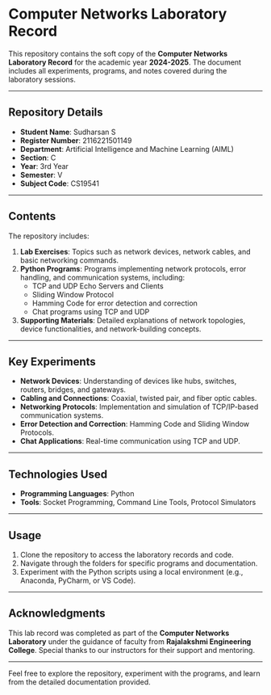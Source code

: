 # Computer Networks Laboratory Record

This repository contains the soft copy of the **Computer Networks Laboratory Record** for the academic year **2024-2025**. The document includes all experiments, programs, and notes covered during the laboratory sessions.

---

## Repository Details

- **Student Name**: Sudharsan S  
- **Register Number**: 2116221501149  
- **Department**: Artificial Intelligence and Machine Learning (AIML)  
- **Section**: C  
- **Year**: 3rd Year  
- **Semester**: V  
- **Subject Code**: CS19541  

---

## Contents

The repository includes:
1. **Lab Exercises**: Topics such as network devices, network cables, and basic networking commands.
2. **Python Programs**: Programs implementing network protocols, error handling, and communication systems, including:
   - TCP and UDP Echo Servers and Clients
   - Sliding Window Protocol
   - Hamming Code for error detection and correction
   - Chat programs using TCP and UDP
3. **Supporting Materials**: Detailed explanations of network topologies, device functionalities, and network-building concepts.

---

## Key Experiments

- **Network Devices**: Understanding of devices like hubs, switches, routers, bridges, and gateways.
- **Cabling and Connections**: Coaxial, twisted pair, and fiber optic cables.
- **Networking Protocols**: Implementation and simulation of TCP/IP-based communication systems.
- **Error Detection and Correction**: Hamming Code and Sliding Window Protocols.
- **Chat Applications**: Real-time communication using TCP and UDP.

---

## Technologies Used

- **Programming Languages**: Python
- **Tools**: Socket Programming, Command Line Tools, Protocol Simulators

---

## Usage

1. Clone the repository to access the laboratory records and code.
2. Navigate through the folders for specific programs and documentation.
3. Experiment with the Python scripts using a local environment (e.g., Anaconda, PyCharm, or VS Code).

---

## Acknowledgments

This lab record was completed as part of the **Computer Networks Laboratory** under the guidance of faculty from **Rajalakshmi Engineering College**. Special thanks to our instructors for their support and mentoring.

---

Feel free to explore the repository, experiment with the programs, and learn from the detailed documentation provided.
